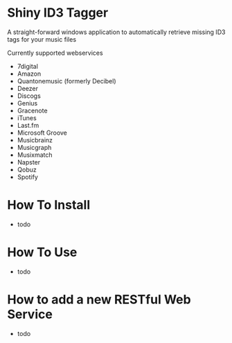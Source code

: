 Shiny ID3 Tagger
================
A straight-forward windows application to automatically retrieve missing ID3 tags for your music files

Currently supported webservices
- 7digital
- Amazon
- Quantonemusic (formerly Decibel)
- Deezer
- Discogs
- Genius
- Gracenote
- iTunes
- Last.fm
- Microsoft Groove
- Musicbrainz
- Musicgraph
- Musixmatch
- Napster
- Qobuz
- Spotify


How To Install
==============
- todo

How To Use
==========
- todo

How to add a new RESTful Web Service
====================================
- todo